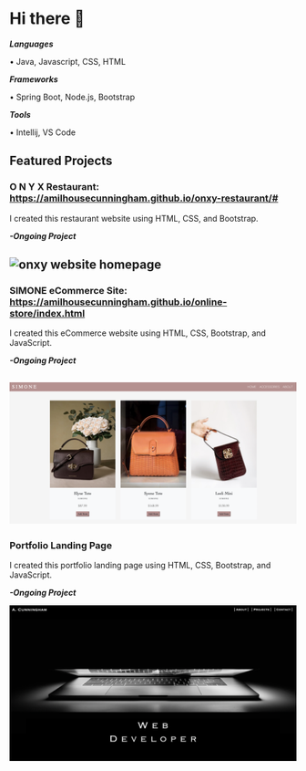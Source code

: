 # Hi there 👋

***Languages***

• Java, Javascript, CSS, HTML

***Frameworks***

• Spring Boot, Node.js, Bootstrap

***Tools***

• Intellij, VS Code

<!--
**amilhousecunningham/amilhousecunningham** is a ✨ _special_ ✨ repository because its `README.md` (this file) appears on your GitHub profile.

Here are some ideas to get you started:

- 🔭 I’m currently working on ...
- 🌱 I’m currently learning ...
- 👯 I’m looking to collaborate on ...
- 🤔 I’m looking for help with ...
- 💬 Ask me about ...
- 📫 How to reach me: ...
- 😄 Pronouns: ...
- ⚡ Fun fact: ...
-->

## Featured Projects

### O N Y X Restaurant: https://amilhousecunningham.github.io/onxy-restaurant/#
I created this restaurant website using HTML, CSS, and Bootstrap. 

***-Ongoing Project***

![onxy website homepage](./images/onxy.png)
---
### SIMONE eCommerce Site: https://amilhousecunningham.github.io/online-store/index.html
I created this eCommerce website using HTML, CSS, Bootstrap, and JavaScript. 

***-Ongoing Project***

![simone handbags webpage](./images/simone2.png)
---

### Portfolio Landing Page
I created this portfolio landing page using HTML, CSS, Bootstrap, and JavaScript. 

***-Ongoing Project***

![portfolio landing page](./images/landing-page.png)






